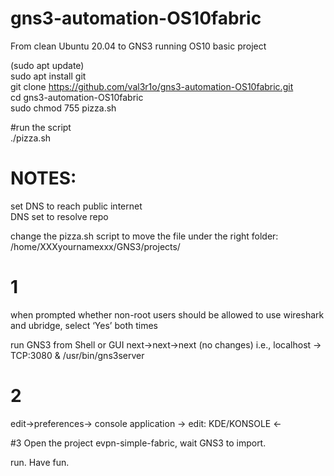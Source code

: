 # gns3-automation-OS10fabric

From clean Ubuntu 20.04 to GNS3 running OS10 basic project

(sudo apt update)</br>
sudo apt install git<br>
git clone https://github.com/val3r1o/gns3-automation-OS10fabric.git <br>
cd gns3-automation-OS10fabric <br>
sudo chmod 755 pizza.sh <br>

#run the script </br>
./pizza.sh


# NOTES:

set DNS to reach public internet </br>
DNS set to resolve repo </br>

change the pizza.sh script to move the file under the right folder:
/home/XXXyournamexxx/GNS3/projects/

# 1
when prompted whether non-root users should be allowed to use wireshark and ubridge, select ‘Yes’ both times

run GNS3 from Shell or GUI
next->next->next (no changes) i.e., localhost -> TCP:3080 & /usr/bin/gns3server

# 2
edit->preferences-> console application -> edit: KDE/KONSOLE <- 

#3
Open the project evpn-simple-fabric, wait GNS3 to import. 

run. 
Have fun.
